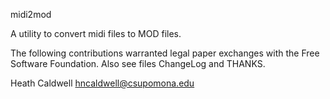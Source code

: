 
midi2mod

A utility to convert midi files to MOD files.

The following contributions warranted legal paper exchanges with the Free Software Foundation. Also see files ChangeLog and THANKS.

Heath Caldwell		hncaldwell@csupomona.edu